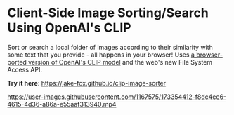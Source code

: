 # Client-Side Image Sorting/Search Using OpenAI's CLIP
Sort or search a local folder of images according to their similarity with some text that you provide - all happens in your browser! Uses [a browser-ported version of OpenAI's CLIP model](https://github.com/josephrocca/openai-clip-js) and the web's new File System Access API.

**Try it here**: https://jake-fox.github.io/clip-image-sorter

https://user-images.githubusercontent.com/1167575/173354412-f8dc4ee6-4615-4d36-a86a-e55aaf313940.mp4





